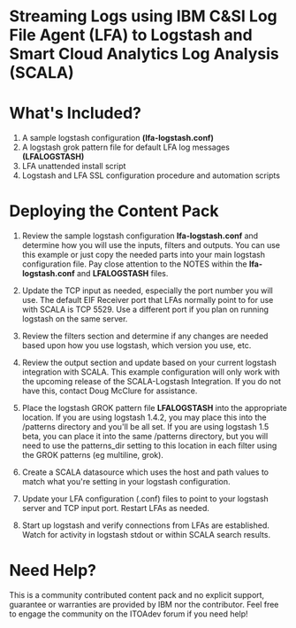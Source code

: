 # Streaming Logs using IBM C&SI Log File Agent (LFA) to Logstash and Smart Cloud Analytics Log Analysis (SCALA)

# What's Included?

1. A sample logstash configuration **(lfa-logstash.conf)**
2. A logstash grok pattern file for default LFA log messages **(LFALOGSTASH)**
3. LFA unattended install script
4. Logstash and LFA SSL configuration procedure and automation scripts

# Deploying the Content Pack

1. Review the sample logstash configuration **lfa-logstash.conf** and determine how you will use the inputs, filters and outputs.  You can use this example or just copy the needed parts into your main logstash configuration file. Pay close attention to the NOTES within the **lfa-logstash.conf** and **LFALOGSTASH** files.

2. Update the TCP input as needed, especially the port number you will use. The default EIF Receiver port that LFAs normally point to for use with SCALA is TCP 5529.  Use a different port if you plan on running logstash on the same server.

3. Review the filters section and determine if any changes are needed based upon how you use logstash, which version you use, etc.

4. Review the output section and update based on your current logstash integration with SCALA. This example configuration will only work with the upcoming release of the SCALA-Logstash Integration.  If you do not have this, contact Doug McClure for assistance.

5. Place the logstash GROK pattern file **LFALOGSTASH** into the appropriate location.  If you are using logstash 1.4.2, you may place this into the /patterns directory and you'll be all set. If you are using logstash 1.5 beta, you can place it into the same /patterns directory, but you will need to use the patterns_dir setting to this location in each filter using the GROK patterns (eg multiline, grok).

6. Create a SCALA datasource which uses the host and path values to match what you're setting in your logstash configuration. 

7. Update your LFA configuration (.conf) files to point to your logstash server and TCP input port. Restart LFAs as needed.

8. Start up logstash and verify connections from LFAs are established. Watch for activity in logstash stdout or within SCALA search results.

# Need Help?

This is a community contributed content pack and no explicit support, guarantee or warranties are provided by IBM nor the contributor. Feel free to engage the community on the ITOAdev forum if you need help!
